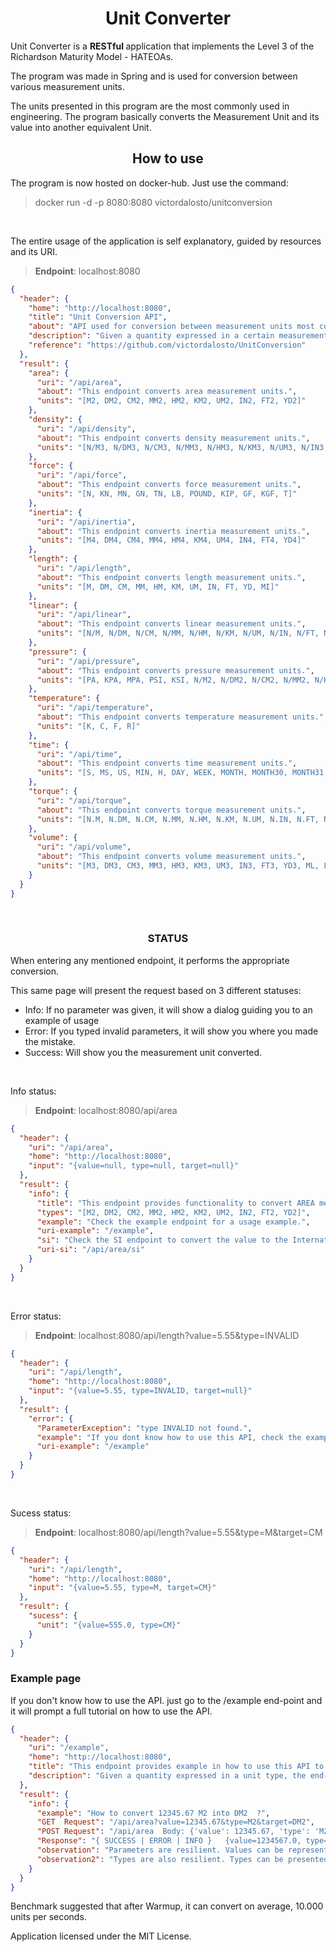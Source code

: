 <h1 align="center"> Unit Converter </h1>

Unit Converter is a <strong> RESTful </strong> application that implements the Level 3 of the Richardson Maturity Model - HATEOAs.

The program was made in Spring and is used for conversion between various measurement units.

The units presented in this program are the most commonly used in engineering.
The program basically converts the Measurement Unit and its value into another equivalent Unit.
<br/>


<h2 align="center"> How to use </h2>

The program is now hosted on docker-hub. Just use the command:
> docker run -d -p 8080:8080 victordalosto/unitconversion

</br>

The entire usage of the application is self explanatory, guided by resources and its URI.
> <b>Endpoint</b>: localhost:8080
```json
{
  "header": {
    "home": "http://localhost:8080",
    "title": "Unit Conversion API",
    "about": "API used for conversion between measurement units most commonly used in the engineering",
    "description": "Given a quantity expressed in a certain measurement unit, the endpoint returns equivalent quantitys expressed in a different measurement unit",
    "reference": "https://github.com/victordalosto/UnitConversion"
  },
  "result": {
    "area": {
      "uri": "/api/area",
      "about": "This endpoint converts area measurement units.",
      "units": "[M2, DM2, CM2, MM2, HM2, KM2, UM2, IN2, FT2, YD2]"
    },
    "density": {
      "uri": "/api/density",
      "about": "This endpoint converts density measurement units.",
      "units": "[N/M3, N/DM3, N/CM3, N/MM3, N/HM3, N/KM3, N/UM3, N/IN3, N/FT3, N/YD3, N/ML, N/L, N/GAL, KN/M3, KN/DM3, KN/CM3, KN/MM3, KN/HM3, KN/KM3, KN/UM3, KN/IN3, KN/FT3, KN/YD3, KN/ML, KN/L, KN/GAL, MN/M3, MN/DM3, MN/CM3, MN/MM3, MN/HM3, MN/KM3, MN/UM3, MN/IN3, MN/FT3, MN/YD3, MN/ML, MN/L, MN/GAL, GN/M3, GN/DM3, GN/CM3, GN/MM3, GN/HM3, GN/KM3, GN/UM3, GN/IN3, GN/FT3, GN/YD3, GN/ML, GN/L, GN/GAL, TN/M3, TN/DM3, TN/CM3, TN/MM3, TN/HM3, TN/KM3, TN/UM3, TN/IN3, TN/FT3, TN/YD3, TN/ML, TN/L, TN/GAL, LB/M3, LB/DM3, LB/CM3, LB/MM3, LB/HM3, LB/KM3, LB/UM3, LB/IN3, LB/FT3, LB/YD3, LB/ML, LB/L, LB/GAL, POUND/M3, POUND/DM3, POUND/CM3, POUND/MM3, POUND/HM3, POUND/KM3, POUND/UM3, POUND/IN3, POUND/FT3, POUND/YD3, POUND/ML, POUND/L, POUND/GAL, KIP/M3, KIP/DM3, KIP/CM3, KIP/MM3, KIP/HM3, KIP/KM3, KIP/UM3, KIP/IN3, KIP/FT3, KIP/YD3, KIP/ML, KIP/L, KIP/GAL, GF/M3, GF/DM3, GF/CM3, GF/MM3, GF/HM3, GF/KM3, GF/UM3, GF/IN3, GF/FT3, GF/YD3, GF/ML, GF/L, GF/GAL, KGF/M3, KGF/DM3, KGF/CM3, KGF/MM3, KGF/HM3, KGF/KM3, KGF/UM3, KGF/IN3, KGF/FT3, KGF/YD3, KGF/ML, KGF/L, KGF/GAL, T/M3, T/DM3, T/CM3, T/MM3, T/HM3, T/KM3, T/UM3, T/IN3, T/FT3, T/YD3, T/ML, T/L, T/GAL]"
    },
    "force": {
      "uri": "/api/force",
      "about": "This endpoint converts force measurement units.",
      "units": "[N, KN, MN, GN, TN, LB, POUND, KIP, GF, KGF, T]"
    },
    "inertia": {
      "uri": "/api/inertia",
      "about": "This endpoint converts inertia measurement units.",
      "units": "[M4, DM4, CM4, MM4, HM4, KM4, UM4, IN4, FT4, YD4]"
    },
    "length": {
      "uri": "/api/length",
      "about": "This endpoint converts length measurement units.",
      "units": "[M, DM, CM, MM, HM, KM, UM, IN, FT, YD, MI]"
    },
    "linear": {
      "uri": "/api/linear",
      "about": "This endpoint converts linear measurement units.",
      "units": "[N/M, N/DM, N/CM, N/MM, N/HM, N/KM, N/UM, N/IN, N/FT, N/YD, N/MI, KN/M, KN/DM, KN/CM, KN/MM, KN/HM, KN/KM, KN/UM, KN/IN, KN/FT, KN/YD, KN/MI, MN/M, MN/DM, MN/CM, MN/MM, MN/HM, MN/KM, MN/UM, MN/IN, MN/FT, MN/YD, MN/MI, GN/M, GN/DM, GN/CM, GN/MM, GN/HM, GN/KM, GN/UM, GN/IN, GN/FT, GN/YD, GN/MI, TN/M, TN/DM, TN/CM, TN/MM, TN/HM, TN/KM, TN/UM, TN/IN, TN/FT, TN/YD, TN/MI, LB/M, LB/DM, LB/CM, LB/MM, LB/HM, LB/KM, LB/UM, LB/IN, LB/FT, LB/YD, LB/MI, POUND/M, POUND/DM, POUND/CM, POUND/MM, POUND/HM, POUND/KM, POUND/UM, POUND/IN, POUND/FT, POUND/YD, POUND/MI, KIP/M, KIP/DM, KIP/CM, KIP/MM, KIP/HM, KIP/KM, KIP/UM, KIP/IN, KIP/FT, KIP/YD, KIP/MI, GF/M, GF/DM, GF/CM, GF/MM, GF/HM, GF/KM, GF/UM, GF/IN, GF/FT, GF/YD, GF/MI, KGF/M, KGF/DM, KGF/CM, KGF/MM, KGF/HM, KGF/KM, KGF/UM, KGF/IN, KGF/FT, KGF/YD, KGF/MI, T/M, T/DM, T/CM, T/MM, T/HM, T/KM, T/UM, T/IN, T/FT, T/YD, T/MI]"
    },
    "pressure": {
      "uri": "/api/pressure",
      "about": "This endpoint converts pressure measurement units.",
      "units": "[PA, KPA, MPA, PSI, KSI, N/M2, N/DM2, N/CM2, N/MM2, N/HM2, N/KM2, N/UM2, N/IN2, N/FT2, N/YD2, KN/M2, KN/DM2, KN/CM2, KN/MM2, KN/HM2, KN/KM2, KN/UM2, KN/IN2, KN/FT2, KN/YD2, MN/M2, MN/DM2, MN/CM2, MN/MM2, MN/HM2, MN/KM2, MN/UM2, MN/IN2, MN/FT2, MN/YD2, GN/M2, GN/DM2, GN/CM2, GN/MM2, GN/HM2, GN/KM2, GN/UM2, GN/IN2, GN/FT2, GN/YD2, TN/M2, TN/DM2, TN/CM2, TN/MM2, TN/HM2, TN/KM2, TN/UM2, TN/IN2, TN/FT2, TN/YD2, LB/M2, LB/DM2, LB/CM2, LB/MM2, LB/HM2, LB/KM2, LB/UM2, LB/IN2, LB/FT2, LB/YD2, POUND/M2, POUND/DM2, POUND/CM2, POUND/MM2, POUND/HM2, POUND/KM2, POUND/UM2, POUND/IN2, POUND/FT2, POUND/YD2, KIP/M2, KIP/DM2, KIP/CM2, KIP/MM2, KIP/HM2, KIP/KM2, KIP/UM2, KIP/IN2, KIP/FT2, KIP/YD2, GF/M2, GF/DM2, GF/CM2, GF/MM2, GF/HM2, GF/KM2, GF/UM2, GF/IN2, GF/FT2, GF/YD2, KGF/M2, KGF/DM2, KGF/CM2, KGF/MM2, KGF/HM2, KGF/KM2, KGF/UM2, KGF/IN2, KGF/FT2, KGF/YD2, T/M2, T/DM2, T/CM2, T/MM2, T/HM2, T/KM2, T/UM2, T/IN2, T/FT2, T/YD2]"
    },
    "temperature": {
      "uri": "/api/temperature",
      "about": "This endpoint converts temperature measurement units.",
      "units": "[K, C, F, R]"
    },
    "time": {
      "uri": "/api/time",
      "about": "This endpoint converts time measurement units.",
      "units": "[S, MS, US, MIN, H, DAY, WEEK, MONTH, MONTH30, MONTH31, YEAR]"
    },
    "torque": {
      "uri": "/api/torque",
      "about": "This endpoint converts torque measurement units.",
      "units": "[N.M, N.DM, N.CM, N.MM, N.HM, N.KM, N.UM, N.IN, N.FT, N.YD, N.MI, KN.M, KN.DM, KN.CM, KN.MM, KN.HM, KN.KM, KN.UM, KN.IN, KN.FT, KN.YD, KN.MI, MN.M, MN.DM, MN.CM, MN.MM, MN.HM, MN.KM, MN.UM, MN.IN, MN.FT, MN.YD, MN.MI, GN.M, GN.DM, GN.CM, GN.MM, GN.HM, GN.KM, GN.UM, GN.IN, GN.FT, GN.YD, GN.MI, TN.M, TN.DM, TN.CM, TN.MM, TN.HM, TN.KM, TN.UM, TN.IN, TN.FT, TN.YD, TN.MI, LB.M, LB.DM, LB.CM, LB.MM, LB.HM, LB.KM, LB.UM, LB.IN, LB.FT, LB.YD, LB.MI, POUND.M, POUND.DM, POUND.CM, POUND.MM, POUND.HM, POUND.KM, POUND.UM, POUND.IN, POUND.FT, POUND.YD, POUND.MI, KIP.M, KIP.DM, KIP.CM, KIP.MM, KIP.HM, KIP.KM, KIP.UM, KIP.IN, KIP.FT, KIP.YD, KIP.MI, GF.M, GF.DM, GF.CM, GF.MM, GF.HM, GF.KM, GF.UM, GF.IN, GF.FT, GF.YD, GF.MI, KGF.M, KGF.DM, KGF.CM, KGF.MM, KGF.HM, KGF.KM, KGF.UM, KGF.IN, KGF.FT, KGF.YD, KGF.MI, T.M, T.DM, T.CM, T.MM, T.HM, T.KM, T.UM, T.IN, T.FT, T.YD, T.MI]"
    },
    "volume": {
      "uri": "/api/volume",
      "about": "This endpoint converts volume measurement units.",
      "units": "[M3, DM3, CM3, MM3, HM3, KM3, UM3, IN3, FT3, YD3, ML, L, GAL]"
    }
  }
}
```
<br/>

<h3 align="center"><strong>STATUS</strong> </h3>

When entering any mentioned endpoint, it performs the appropriate conversion.

This same page will present the request based on 3 different statuses: 

* Info: If no parameter was given, it will show a dialog guiding you to an example of usage
* Error: If you typed invalid parameters, it will show you where you made the mistake.
* Success: Will show you the measurement unit converted.

<br/>



Info status:
> <b>Endpoint</b>: localhost:8080/api/area
```json
{
  "header": {
    "uri": "/api/area",
    "home": "http://localhost:8080",
    "input": "{value=null, type=null, target=null}"
  },
  "result": {
    "info": {
      "title": "This endpoint provides functionality to convert AREA measurement units.",
      "types": "[M2, DM2, CM2, MM2, HM2, KM2, UM2, IN2, FT2, YD2]",
      "example": "Check the example endpoint for a usage example.",
      "uri-example": "/example",
      "si": "Check the SI endpoint to convert the value to the International Standard",
      "uri-si": "/api/area/si"
    }
  }
}
```
<br/>

Error status:
> <b>Endpoint</b>: localhost:8080/api/length?value=5.55&type=INVALID
```json
{
  "header": {
    "uri": "/api/length",
    "home": "http://localhost:8080",
    "input": "{value=5.55, type=INVALID, target=null}"
  },
  "result": {
    "error": {
      "ParameterException": "type INVALID not found.",
      "example": "If you dont know how to use this API, check the example endpoint.",
      "uri-example": "/example"
    }
  }
}

```
<br/>

Sucess status:
> <b>Endpoint</b>: localhost:8080/api/length?value=5.55&type=M&target=CM
```json
{
  "header": {
    "uri": "/api/length",
    "home": "http://localhost:8080",
    "input": "{value=5.55, type=M, target=CM}"
  },
  "result": {
    "sucess": {
      "unit": "{value=555.0, type=CM}"
    }
  }
}
```


### Example page
If you don't know how to use the API. just go to the /example end-point and it will prompt a full tutorial on how to use the API.

```json
{
  "header": {
    "uri": "/example",
    "home": "http://localhost:8080",
    "title": "This endpoint provides example in how to use this API to convert measurement units.",
    "description": "Given a quantity expressed in a unit type, the end-points returns the equivalent quantity in a different measurement unit."
  },
  "result": {
    "info": {
      "example": "How to convert 12345.67 M2 into DM2  ?",
      "GET  Request": "/api/area?value=12345.67&type=M2&target=DM2",
      "POST Request": "/api/area  Body: {'value': 12345.67, 'type': 'M2', 'target': 'DM2'}",
      "Response": "{ SUCCESS | ERROR | INFO }   {value=1234567.0, type=DM2}",
      "observation": "Parameters are resilient. Values can be represented using comma (1,23), dot (1.23), or contain noise (myVal is 1.23)",
      "observation2": "Types are also resilient. Types can be presented in: [ M2 ] or [ M² ] or [ M^2 ] or [ M_2 ] or [ M 2 ]..."
    }
  }
}
```


Benchmark suggested that after Warmup, it can convert on average, 10.000 units per seconds.

Application licensed under the <a ref="https://github.com/victordalosto/UnitConversion/blob/master/LICENSE">MIT License</a>.